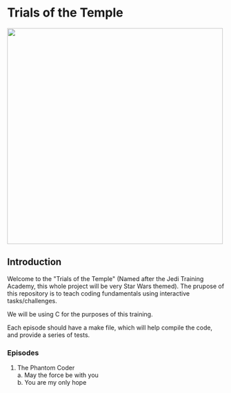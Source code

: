 # Trials of the Temple

<img src="https://github.com/chrisjhchung/Trials-of-the-Temple/assets/37494613/22ba24ec-6358-4171-96c8-7830b5c5c000" width="500" height="500">

## Introduction

Welcome to the "Trials of the Temple" (Named after the Jedi Training Academy, this whole project will be very Star Wars themed). The prupose of this repository is to teach coding fundamentals using interactive tasks/challenges. 

We will be using C for the purposes of this training. 

Each episode should have a make file, which will help compile the code, and provide a series of tests. 

### Episodes

1. The Phantom Coder </br>
a. May the force be with you </br>
b. You are my only hope </br>
